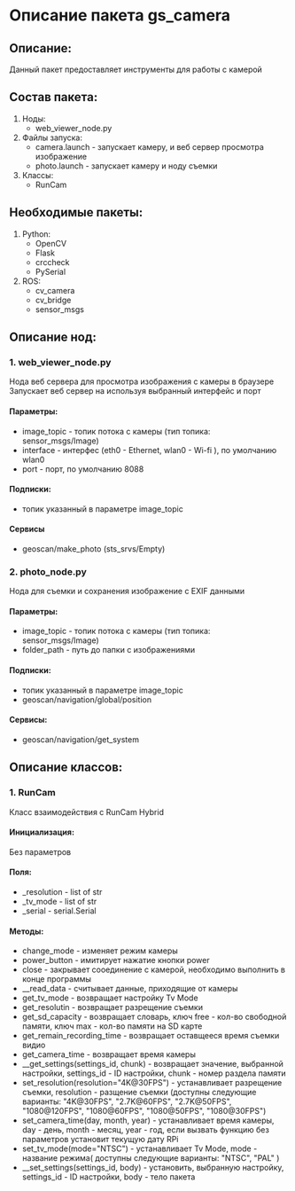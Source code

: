 # Описание пакета gs_camera

## Описание:
Данный пакет предоставляет инструменты для работы с камерой

## Состав пакета:
1. Ноды:
    * web_viewer_node.py
2. Файлы запуска:
    * camera.launch - запускает камеру, и веб сервер просмотра изображение
    * photo.launch - запускает камеру и ноду съемки
3. Классы:
    * RunCam

## Необходимые пакеты:
1. Python:
    * OpenCV
    * Flask
    * crccheck
    * PySerial
2. ROS:
    * cv_camera
    * cv_bridge
    * sensor_msgs

## Описание нод:

### 1. web_viewer_node.py
Нода веб сервера для просмотра изображения с камеры в браузере
Запускает веб сервер на используя выбранный интерфейс и порт

#### Параметры:
* image_topic - топик потока с камеры (тип топика: sensor_msgs/Image)
* interface - интерфес (eth0 - Ethernet, wlan0 - Wi-fi ), по умолчанию wlan0
* port - порт, по умолчанию 8088

#### Подписки:
* топик указанный в параметре image_topic

#### Сервисы
* geoscan/make_photo (sts_srvs/Empty)

### 2. photo_node.py
Нода для съемки и сохранения изображение с EXIF данными

#### Параметры:
* image_topic - топик потока с камеры (тип топика: sensor_msgs/Image)
* folder_path - путь до папки с изображениями

#### Подписки:
* топик указанный в параметре image_topic
* geoscan/navigation/global/position

#### Сервисы:
* geoscan/navigation/get_system

## Описание классов:

### 1. RunCam
Класс взаимодействия с RunCam Hybrid

#### Инициализация:
Без параметров

#### Поля:
* _resolution - list of str
* _tv_mode - list of str
* _serial - serial.Serial

#### Методы:
* change_mode - изменяет режим камеры
* power_button - имитирует нажатие кнопки power
* close - закрывает сооединение с камерой, необходимо выполнить в конце программы
* __read_data - считывает данные, приходящие от камеры
* get_tv_mode - возвращает настройку Tv Mode
* get_resolutin - возвращает разрещение съемки
* get_sd_capacity - возвращает словарь, ключ free - кол-во свободной памяти, ключ max - кол-во памяти на SD карте
* get_remain_recording_time - возвращает оставщееся время съемки видио
* get_camera_time - возвращает время камеры
* __get_settings(settings_id, chunk) - возвращает значение, выбранной настройки, settings_id - ID настройки, chunk - номер раздела памяти
* set_resolution(resolution="4K@30FPS") - устанавливает разрещение съемки, resolution - разщение съемки (доступны следующие варианты: "4K@30FPS", "2.7K@60FPS", "2.7K@50FPS", "1080@120FPS", "1080@60FPS", "1080@50FPS", "1080@30FPS")
* set_camera_time(day, month, year) - устанавливает время камеры, day - день, month - месяц, year - год, если вызвать функцию без параметров установит текущую дату RPi
* set_tv_mode(mode="NTSC") - устанавливает Tv Mode, mode - название режима( доступны следующие варианты: "NTSC", "PAL" )
* __set_settings(settings_id, body) - установить, выбранную настройку, settings_id - ID настройки, body - тело пакета